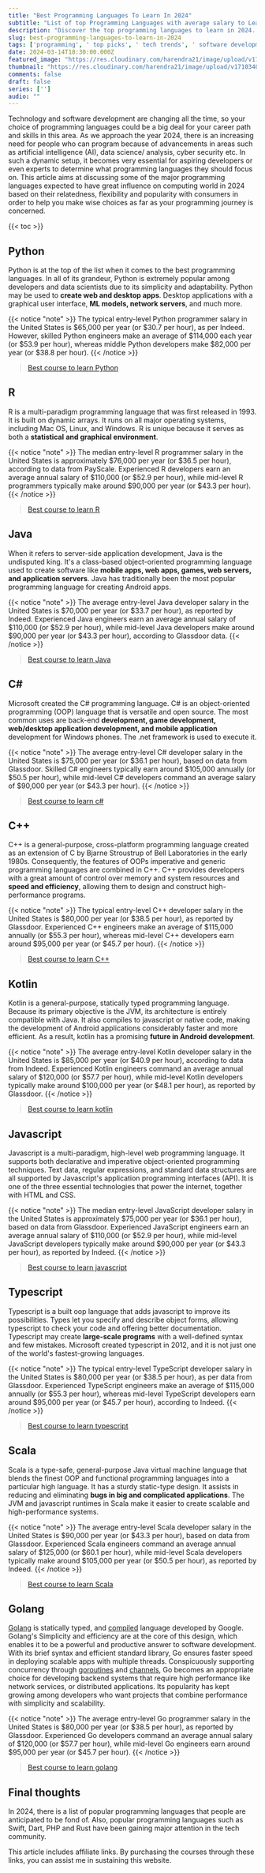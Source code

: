 ```yaml
---
title: "Best Programming Languages To Learn In 2024"
subtitle: "List of top Programming Languages with average salary to Learn in 2024"
description: "Discover the top programming languages to learn in 2024. Stay ahead in the dynamic tech industry with insights on language trends and career prospects."
slug: best-programming-languages-to-learn-in-2024
tags: ['programming', ' top picks', ' tech trends', ' software development']
date: 2024-03-14T18:30:00.000Z
featured_image: "https://res.cloudinary.com/harendra21/image/upload/v1710340302/images/bast-programming-languages-to-learn-in-2024_QYiHQxBI.webp"
thumbnail: "https://res.cloudinary.com/harendra21/image/upload/v1710340302/images/bast-programming-languages-to-learn-in-2024_QYiHQxBI.webp"
comments: false
draft: false
series: ['']
audio: ""
---
```


Technology and software development are changing all the time, so your choice of programming languages could be a big deal for your career path and skills in this area. As we approach the year 2024, there is an increasing need for people who can program because of advancements in areas such as artificial intelligence (AI), data science/ analysis, cyber security etc. In such a dynamic setup, it becomes very essential for aspiring developers or even experts to determine what programming languages they should focus on. This article aims at discussing some of the major programming languages expected to have great influence on computing world in 2024 based on their relatedness, flexibility and popularity with consumers in order to help you make wise choices as far as your programming journey is concerned.

{{< toc >}}

## Python

Python is at the top of the list when it comes to the best programming languages. In all of its grandeur, Python is extremely popular among developers and data scientists due to its simplicity and adaptability. Python may be used to  **create web and desktop apps**. Desktop applications with a graphical user interface,  **ML models, network servers**, and much more.

{{< notice "note" >}}
The typical entry-level Python programmer salary in the United States is $65,000 per year (or $30.7 per hour), as per Indeed. However, skilled Python engineers make an average of $114,000 each year (or $53.9 per hour),  whereas middle Python developers make $82,000 per year (or $38.8 per hour).
{{< /notice >}}

> [Best course to learn Python](https://bitli.in/iEtTMih)

## R

R is a multi-paradigm programming language that was first released in 1993. It is built on dynamic arrays. It runs on all major operating systems, including Mac OS, Linux, and Windows. R is unique because it serves as both a  **statistical** **and graphical environment**.

{{< notice "note" >}}
The median entry-level R programmer salary in the United States is approximately $76,000 per year (or $36.5 per hour), according to data from PayScale. Experienced R developers earn an average annual salary of $110,000 (or $52.9 per hour), while mid-level R programmers typically make around $90,000 per year (or $43.3 per hour).
{{< /notice >}}

> [Best course to learn R](https://bitli.in/7f2lM9m)

## Java

When it refers to server-side application development, Java is the undisputed king. It's a class-based object-oriented programming language used to create software like  **mobile apps, web apps, games, web servers, and application servers**. Java has traditionally been the most popular programming language for creating Android apps.

{{< notice "note" >}}
The average entry-level Java developer salary in the United States is $70,000 per year (or $33.7 per hour), as reported by Indeed. Experienced Java engineers earn an average annual salary of $110,000 (or $52.9 per hour), while mid-level Java developers make around $90,000 per year (or $43.3 per hour), according to Glassdoor data.
{{< /notice >}}

> [Best course to learn Java](https://bitli.in/XBoT4Xi)

## C#

Microsoft created the C# programming language. C# is an object-oriented programming (OOP) language that is versatile and open source. The most common uses are back-end **development, game development, web/desktop application development, and mobile application**  development for Windows phones. The .net framework is used to execute it.

{{< notice "note" >}}
The average entry-level C# developer salary in the United States is $75,000 per year (or $36.1 per hour), based on data from Glassdoor. Skilled C# engineers typically earn around $105,000 annually (or $50.5 per hour), while mid-level C# developers command an average salary of $90,000 per year (or $43.3 per hour).
{{< /notice >}}

> [Best course to learn c#](https://bitli.in/GRkwEDq)

## C++

C++ is a general-purpose, cross-platform programming language created as an extension of C by Bjarne Stroustrup of Bell Laboratories in the early 1980s. Consequently, the features of OOPs imperative and generic programming languages are combined in C++. C++ provides developers with a great amount of control over memory and system resources and  **speed and efficiency**, allowing them to design and construct high-performance programs.

{{< notice "note" >}}
The typical entry-level C++ developer salary in the United States is $80,000 per year (or $38.5 per hour), as reported by Glassdoor. Experienced C++ engineers make an average of $115,000 annually (or $55.3 per hour), whereas mid-level C++ developers earn around $95,000 per year (or $45.7 per hour).
{{< /notice >}}

> [Best course to learn C++](https://bitli.in/jsOfT3e)

## Kotlin

Kotlin is a general-purpose, statically typed programming language. Because its primary objective is the  JVM, its architecture is entirely compatible with Java. It also compiles to javascript or native code, making the development of Android applications considerably faster and more efficient. As a result, kotlin has a promising  **future in Android development**.

{{< notice "note" >}}
The average entry-level Kotlin developer salary in the United States is $85,000 per year (or $40.9 per hour), according to data from Indeed. Experienced Kotlin engineers command an average annual salary of $120,000 (or $57.7 per hour), while mid-level Kotlin developers typically make around $100,000 per year (or $48.1 per hour), as reported by Glassdoor.
{{< /notice >}}

> [Best course to learn kotlin](https://bitli.in/tCWw5ol)

## Javascript

Javascript is a multi-paradigm, high-level web programming language. It supports both declarative and imperative object-oriented programming techniques. Text data, regular expressions, and standard data structures are all supported by Javascript's application programming interfaces (API).  It is one of the three essential technologies that power the internet, together with HTML and CSS.

{{< notice "note" >}}
The median entry-level JavaScript developer salary in the United States is approximately $75,000 per year (or $36.1 per hour), based on data from Glassdoor. Experienced JavaScript engineers earn an average annual salary of $110,000 (or $52.9 per hour), while mid-level JavaScript developers typically make around $90,000 per year (or $43.3 per hour), as reported by Indeed.
{{< /notice >}}

> [Best course to learn javascript](https://bitli.in/qc0YJse)

## Typescript

Typescript is a built oop language that adds javascript to improve its possibilities. Types let you specify and describe object forms, allowing typescript to check your code and offering better documentation.  Typescript may create **large-scale programs** with a well-defined syntax and few mistakes.  Microsoft created typescript in 2012, and it is not just one of the world's fastest-growing languages.

{{< notice "note" >}}
The typical entry-level TypeScript developer salary in the United States is $80,000 per year (or $38.5 per hour), as per data from Glassdoor. Experienced TypeScript engineers make an average of $115,000 annually (or $55.3 per hour), whereas mid-level TypeScript developers earn around $95,000 per year (or $45.7 per hour), according to Indeed.
{{< /notice >}}

> [Best course to learn typescript](https://bitli.in/0LUB8eQ)

## Scala

Scala is a type-safe, general-purpose Java virtual machine language that blends the finest OOP and functional programming languages into a particular high language.  It has a sturdy static-type design. It assists in reducing and eliminating **bugs in big and complicated applications**.  The JVM and javascript runtimes in Scala make it easier to create scalable and high-performance systems.

{{< notice "note" >}}
The average entry-level Scala developer salary in the United States is $90,000 per year (or $43.3 per hour), based on data from Glassdoor. Experienced Scala engineers command an average annual salary of $125,000 (or $60.1 per hour), while mid-level Scala developers typically make around $105,000 per year (or $50.5 per hour), as reported by Indeed.
{{< /notice >}}

> [Best course to learn Scala](https://bitli.in/4AthCdp)

## Golang

[Golang](https://golang.withcodeexample.com/blog/golang-tutorial-for-beginners) is statically typed, and [compiled](https://golang.withcodeexample.com/blog/how-golang-compiler-works) language developed by Google. Golang's Simplicity and efficiency are at the core of this design, which enables it to be a powerful and productive answer to software development. With its brief syntax and efficient standard library, Go ensures faster speed in deploying scalable apps with multiple threads. Conspicuously supporting concurrency through [goroutines](https://golang.withcodeexample.com/blog/concurrency-goroutines-mastering-parallelism-go) and [channels](https://golang.withcodeexample.com/blog/go-concurrency-channels-select-patterns), Go becomes an appropriate choice for developing backend systems that require high performance like network services, or distributed applications. Its popularity has kept growing among developers who want projects that combine performance with simplicity and scalability.

{{< notice "note" >}}
The average entry-level Go programmer salary in the United States is $80,000 per year (or $38.5 per hour), as reported by Glassdoor. Experienced Go developers command an average annual salary of $120,000 (or $57.7 per hour), while mid-level Go engineers earn around $95,000 per year (or $45.7 per hour).
{{< /notice >}}

> [Best course to learn golang](https://bitli.in/oLSogo0)

## Final thoughts

In 2024, there is a list of popular programming languages that people are anticipated to be fond of. Also, popular programming languages such as Swift, Dart, PHP and Rust have been gaining major attention in the tech community.

This article includes affiliate links. By purchasing the courses through these links, you can assist me in sustaining this website.

